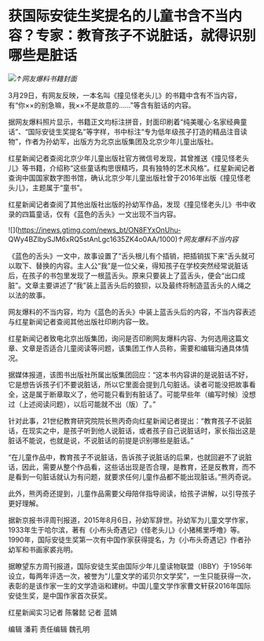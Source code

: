 # 获国际安徒生奖提名的儿童书含不当内容？专家：教育孩子不说脏话，就得识别哪些是脏话

![](https://inews.gtimg.com/news_bt/OpIyqajsxPG3V3h3Z_6LG8yE8-Os5SuSXV98jnhf3P7DYAA/1000)_↑网友爆料书籍封面_

3月29日，有网友反映，一本名叫《撞见怪老头儿》的书籍中含有不当内容，有“你××的别急嘛，我××不是故意的……”等含有脏话的内容。

据网友爆料照片显示，书籍正文均标注拼音，封面印刷着“纯美暖心·名家经典童话”、“国际安徒生奖提名”等字样，书中标注“专为低年级孩子打造的精品注音读物”，作者为孙幼军，出版方为北京出版集团及北京少年儿童出版社。

红星新闻记者查阅北京少年儿童出版社官方微信号发现，其曾推送《撞见怪老头儿》等书籍，介绍称“这些童话构思很精巧，具有独特的艺术风格”。红星新闻记者查询中国国家数字图书馆，确认北京少年儿童出版社曾于2016年出版《撞见怪老头儿》，主题属于“童书”。

红星新闻记者查阅了其他出版社出版的孙幼军作品，发现《撞见怪老头儿》书中收录的四篇童话，仅有《蓝色的舌头》一文出现不当内容。

![](https://inews.gtimg.com/news_bt/ON8FYxOnUhu-
QWy4BZlbySJM6xRQ5stAnLgc1635ZK4o0AA/1000)_↑网友爆料不当内容_

《蓝色的舌头》一文中，故事设置了“舌头根儿有个插销，把插销拔下来”舌头就可以取下、替换的内容。主人公“我”是一位父亲，得知孩子在学校突然经常说脏话后，在孩子的书包里发现了一根蓝舌头。原来只要装上了蓝舌头，便会“出口成脏”。文章主要讲述了“我”装上蓝舌头后的狼狈，以及最终将制造蓝舌头的人绳之以法的故事。

网友爆料的不当内容，均为《蓝色的舌头》中装上蓝舌头后的内容，不当内容表述与红星新闻记者查阅其他出版社印刷内容一致。

红星新闻记者致电北京出版集团，询问是否印刷网友爆料内容、为何选用这篇文章、文章是否适合儿童阅读等问题，该集团工作人员称，需要和编辑沟通具体情况。

据媒体报道，该图书出版社所属出版集团回应：“这本书内容讲的是说脏话不好，它是想告诉孩子们不要说脏话，所以它里面会提到几句脏话。读者可能没把故事看全，这是属于断章取义了，他可能只看到有脏话了。可能早些年（编写时候）没想过（上述阅读问题），以后可能就不出（版）了。”

针对此事，21世纪教育研究院院长熊丙奇向红星新闻记者提出：“教育孩子不说脏话，在现实之中，是孩子听到他人说脏话，或者孩子自己说脏话时，家长指出这是脏话不能说，也就是说，不说脏话的前提是识别哪些是脏话。”

“在儿童作品中，教育孩子不说脏话，告诉孩子说脏话的后果，也就回避不了说脏话，因此，需要从整个作品看，这些话出现是否合理，是教育，还是反教育，而不是看到一句脏话就认为有问题，就要求任何儿童作品都不能出现脏话。”熊丙奇说。

此外，熊丙奇还提到，儿童作品需要父母陪伴指导阅读，给孩子讲解，以引导孩子更好理解。

据新京报书评周刊报道，2015年8月6日，孙幼军辞世。孙幼军为儿童文学作家，1933年生于哈尔滨，著有《小布头奇遇记》《怪老头儿》《小猪稀里呼噜》等。1990年，国际安徒生奖第一次有中国作家获得提名，为《小布头奇遇记》作者孙幼军和书画家裘兆明。

据瞭望东方周刊报道，国际安徒生奖由国际少年儿童读物联盟（IBBY）于1956年设立，每两年评选一次，被誉为“儿童文学的诺贝尔文学奖”，一生只能获得一次，表彰的是该作家一生的文学造诣和建树。中国儿童文学作家曹文轩获2016年国际安徒生奖，是中国作家首次获奖。

红星新闻实习记者 陈馨懿 记者 蓝婧

编辑 潘莉 责任编辑 魏孔明


